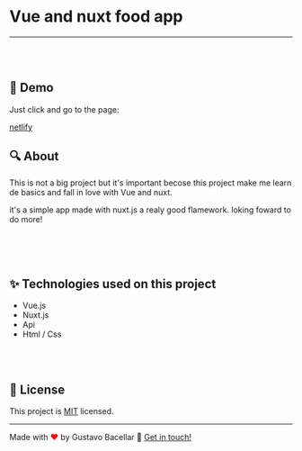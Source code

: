 # Vue and nuxt food app
 <hr/>
 

<br>
<br>

## 🚀 Demo
Just click and go to the page:



[netlify ](https://nuxt-food.netlify.app/)

## 🔍 About

<p>This is not a big project but it's important becose this project make me learn de basics and fall in love with Vue and nuxt.  </p>
<p>it's a simple app made with nuxt.js a realy  good  flamework.
loking foward to do more!
</p>

<br>
<br>





<br>

## ✨ Technologies used on this project

<ul>
    <li> Vue.js
    <li> Nuxt.js
    <li> Api
    <li> Html / Css
</ul>

<br>
<br>

## 📝 License

This project is [MIT](https://github.com/gustavobacellarladeira/FoodApp--Nuxt-Vue.js/blob/master/LICENSE) licensed.

<hr/>

Made with <span style = "color: red">♥</span> by Gustavo Bacellar 👋 <a href="https://www.linkedin.com/in/gustavo-bacellar/?msgControlName=reply_to_sender&msgConversationId=6714883939833561088&msgOverlay=true">Get in touch!</a>
